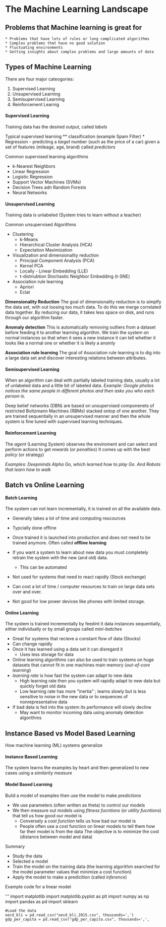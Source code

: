 # The Machine Learning Landscape

## Problems that Machine learning is great for
    * Problems that have lots of rules or long complicated algorithms 
    * Complex problems that have no good solution
    * Fluctuating environments
    * Getting insights about complex problems and large amounts of data

## Types of Machine Learning

There are four major cateogories:
1. Supervised Learning
2. Unsupervised Learning
3. Semisupervised Learning
4. Reinforcement Learnig


#### Supervised Learning
Training data has the desired output, called *labels* 

Typical supervised learning 
    ** classification (example Spam Filter) 
    * Regression
        -  predicting a *target* number (such as the price of a car) given a set of features (mileage, age, brand) called *predictors*
        
Common supervised learning algorithms 

* k-Nearest Neighbors
* Linear Regression
* Logistic Regression
* Support Vector Machines (SVMs)
* Decision Trees adn Random Forests
* Neural Networks


#### Unsupervised Learning 
Training data is unlabeled (System tries to learn without a teacher)

Common unsupervised Algorithms 

* Clustering
    * k-Means
    * Hierarchical Cluster Analysis (HCA)
    * Expectation Maximization
* Visualization and dimensionality reduction
    * Principal Component Analysis (PCA)
    * Kernel PCA
    * Locally - Linear Embedding (LLE)
    * t-distriubtion Stochastic Neighbor Embedding (t-SNE)
* Association rule learning
    * Apriori
    * Eclat

**Dimensionality Reduction** 
The goal of dimensionality reduction is to simplfy the data set, with out loosing too much data. 
To do this we merge correlated data together. By reducing our data, it takes less space on disk, 
and runs through our algorithm faster.

**Anomaly detection**
This is automatically removing outliers from a dataset before feeding it to another learning algortihm. 
We train the system on normal instances so that when it sees a new instance it can tell whether it looks like a normal one or whether it is likely a anomly 

**Association rule learning**
The goal of Association rule learning is to dig into a large data set and discover interesting relations between attributes. 


#### Semisupervised Learning
When an algorithm can deal with partially labeled training data, usually a lot of unlabeled data and a little bit of labeled data. 
*Example: Google photos notices the same people in different photos and then asks you who each person is.*

Deep belief networks (DBN) are based on unsupervised componenets of restricted Boltzmann Machines (RBMs) stacked ontop of one another. 
They are trained sequentially in an unsupervised manner and then the whole system is fine tuned with supervised learning techniques. 


#### Reinforcement Learning
The *agent* (Learning System) observes the enviroment and can select and perform actions to get *rewards* (or *penalties*) 
It comes up with the best *policy* (or strategy) 

*Examples: Deepminds Alpha Go, which learned how to play Go. And Robots that learn how to walk*


## Batch vs Online Learning

#### Batch Learning
The system can not learn incrementally, it is trained on all the available data. 
* Generally takes a lot of time and computing rescources
* Typcially done offline
* Once trained it is launched into production and does not need to be trained anymore. 
Often called **offline learning**

* If you want a system to learn about new data you must completely retrain the system with the new (and old) data. 
    * This can be automated
* Not used for systems that need to react rapidly (Stock exchange)
* Can cost a lot of time / computer resources to train on large data sets over and over.
* Not good for low power devices like phones with limited storage.

#### Online Learning
The system is trained incrementally by feedint it data instances sequentially, either individually or by small groups called *mini-batches*
* Great for systems that recieve a constant flow of data (Stocks) 
* Can change rapidly
* Once it has learned using a data set it can disregard it
    * Uses less storage for data
* Online learning algorithms can also be used to train systems on huge datasets that cannot fit in one machines main memory (*out-of-core learning*)
* *learning rate* is how fast the system can adapt to new data
    * High learning rate then you system will rapidly adapt to new data but quickly forget old data
    * Low learning rate has more "inertia" ; learns slowly but is less sensitive to noise in the new data or to sequences of nonrepresentative data
* If bad data is fed into the system its performance will slowly decline
    * May want to monitor incoming data using anomaly detection algorithms


## Instance Based vs Model Based Learning
How machine learning (ML) systems generalize 

#### Instance Based Learning
The system learns the examples by heart and then generalized to new cases using a *similarity measure* 

#### Model Based Learning
Build a model of examples then use the model to make *predictions*

* We use parameters (often written as theta) to control our models
* We then measure out models using *fitness fucntions* (or *utility fucntions*) that tell us how good our model is
    * Conversely a *cost function* tells us how bad our model is
	* People often use a cost function on linear models to tell them how far their model is from the data
	  The objective is to minimize the cost (distance between model and data)


Summary
* Study the data
* Selected a model
* Train the model on the training data (the learning algorithm searched for the model parameter values that minimize a cost function)
* Apply the model to make a predicition (called *inference*) 

Example code for a linear model

'''
	import matplotlib
	import matplotlib.pyplot as plt
	import numpy as np
	import pandas as pd
	import sklearn

	#Load the data
   	oecd_bli = pd.read_csv("oecd_bli_2015.csv", thousands=',')
	gdp_per_capita = pd.read_csv("gdp_per_capita.csv", thousands=',',
